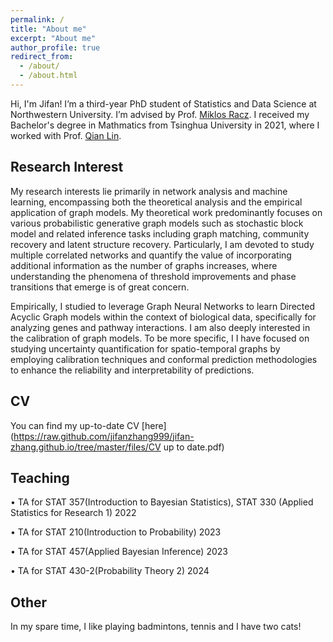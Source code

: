 ```yaml
---
permalink: /
title: "About me"
excerpt: "About me"
author_profile: true
redirect_from: 
  - /about/
  - /about.html
---
```


Hi, I'm Jifan!
I’m a third-year PhD student of Statistics and Data Science at Northwestern University. I’m advised by Prof. [Miklos Racz](https://racz.statistics.northwestern.edu/). I received my Bachelor's degree in Mathmatics from Tsinghua University in 2021, where I worked with Prof. [Qian Lin](https://sites.google.com/site/qianlincd/). 

Research Interest
------

My research interests lie primarily in network analysis and machine learning, encompassing both the theoretical analysis and the empirical application of graph models. My theoretical work predominantly focuses on various probabilistic generative graph models such as stochastic block model and related inference tasks including graph matching, community recovery and latent structure recovery.  Particularly, I am devoted to study multiple correlated networks and quantify the value of incorporating additional information as the number of graphs increases, where understanding the phenomena of threshold improvements and phase transitions that emerge is of great concern. 

Empirically, I studied to leverage Graph Neural Networks to learn Directed Acyclic Graph models within the context of biological data, specifically for analyzing genes and pathway interactions. I am also deeply interested in the calibration of graph models. To be more specific, I  I have focused on studying  uncertainty quantification for spatio-temporal graphs by employing calibration techniques and conformal prediction methodologies to enhance the reliability and interpretability of predictions.


CV
------
You can find my up-to-date CV [here](https://raw.github.com/jifanzhang999/jifan-zhang.github.io/tree/master/files/CV up to date.pdf)

Teaching 
------

•	TA for STAT 357(Introduction to Bayesian Statistics), STAT 330 (Applied Statistics for Research 1)         2022 

•	TA for STAT 210(Introduction to Probability)	   2023

•	TA for STAT 457(Applied Bayesian Inference)	   2023

•	TA for STAT 430-2(Probability Theory 2)	   2024

Other
------
In my spare time, I like playing badmintons, tennis and I have two cats!





